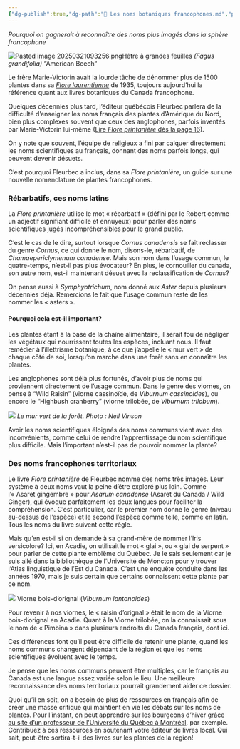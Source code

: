 ```yaml
---
{"dg-publish":true,"dg-path":"🌼 Les noms botaniques francophones.md","permalink":"/les-noms-botaniques-francophones/","tags":["biodiversité","nature","plantes-indigènes","langue-française"]}
---
```


*Pourquoi on gagnerait à reconnaître des noms plus imagés dans la sphère francophone*

![Pasted image 20250321093256.png](/img/user/Pasted%20image%2020250321093256.png)Hêtre à grandes feuilles _(Fagus grandifolia)_ “American Beech“

Le frère Marie-Victorin avait la lourde tâche de dénommer plus de 1500 plantes dans sa [_Flore laurentienne_](https://archives.umontreal.ca/exposition/mv/recolte_flore.htm) de 1935, toujours aujourd’hui la référence quant aux livres botaniques du Canada francophone.

Quelques décennies plus tard, l’éditeur québécois Fleurbec parlera de la difficulté d’enseigner les noms français des plantes d’Amérique du Nord, bien plus complexes souvent que ceux des anglophones, parfois inventés par Marie-Victorin lui-même ([Lire _Flore printanière_ dès la page 16](https://www.leslibraires.ca/livres/flore-printaniere-gisele-lamoureux-9782920174153.html)).

On y note que souvent, l’équipe de religieux a fini par calquer directement les noms scientifiques au français, donnant des noms parfois longs, qui peuvent devenir désuets.

C’est pourquoi Fleurbec a inclus, dans sa _Flore printanière_, un guide sur une nouvelle nomenclature de plantes francophones.

### **Rébarbatifs**, ces noms latins

La _Flore printanière_ utilise le mot « rébarbatif » (défini par le Robert comme un adjectif signifiant difficile et ennuyeux) pour parler des noms scientifiques jugés incompréhensibles pour le grand public.

C’est le cas de le dire, surtout lorsque _Cornus canadensis_ se fait reclasser du genre _Cornus_, ce qui donne le nom, disons-le, rébarbatif, de _Chamaepericlymenum canadense_. Mais son nom dans l’usage commun, le quatre-temps, n’est-il pas plus évocateur? En plus, le cornouiller du canada, son autre nom, est-il maintenant désuet avec la reclassification de _Cornus_?

On pense aussi à _Symphyotrichum_, nom donné aux _Aster_ depuis plusieurs décennies déjà. Remercions le fait que l’usage commun reste de les nommer les « asters ».

#### Pourquoi cela est-il important?

Les plantes étant à la base de la chaîne alimentaire, il serait fou de négliger les végétaux qui nourrissent toutes les espèces, incluant nous. Il faut remédier à l’illettrisme botanique, à ce que j’appelle le « mur vert » de chaque côté de soi, lorsqu’on marche dans une forêt sans en connaître les plantes.

Les anglophones sont déjà plus fortunés, d’avoir plus de noms qui proviennent directement de l’usage commun. Dans le genre des viornes, on pense à “Wild Raisin” (viorne cassinoïde, de _Viburnum cassinoides_), ou encore le “Highbush cranberry” (viorne trilobée, de _Viburnum trilobum_).

![](https://images.squarespace-cdn.com/content/v1/64472228d3db854cf60d06ad/15c4584e-e34d-479e-abc1-ba1afff87235/IMG_8895+%281%29.jpg)
_Le mur vert de la forêt. Photo : Neil Vinson_

Avoir les noms scientifiques éloignés des noms communs vient avec des inconvénients, comme celui de rendre l’apprentissage du nom scientifique plus difficile. Mais l’important n’est-il pas de pouvoir nommer la plante?
### Des noms francophones territoriaux

Le livre _Flore printanière_ de Fleurbec nomme des noms très imagés. Leur système à deux noms vaut la peine d’être exploré plus loin. Comme l’« Asaret gingembre » pour _Asarum canadense_ (Asaret du Canada / Wild Ginger), qui évoque parfaitement les deux langues pour faciliter la compréhension. C’est particulier, car le premier nom donne le genre (niveau au-dessus de l’espèce) et le second l’espèce comme telle, comme en latin. Tous les noms du livre suivent cette règle.

Mais qu’en est-il si on demande à sa grand-mère de nommer l’Iris versicolore? Ici, en Acadie, on utilisait le mot « glai », ou « glai de serpent » pour parler de cette plante emblème du Québec. Je le sais seulement car je suis allé dans la bibliothèque de l’Université de Moncton pour y trouver l’Atlas linguistique de l’Est du Canada. C’est une enquête conduite dans les années 1970, mais je suis certain que certains connaissent cette plante par ce nom.

![](https://images.squarespace-cdn.com/content/v1/64472228d3db854cf60d06ad/5bbbc2d3-c1a8-455d-833a-9055de6efb87/371345407_10160480733652798_2630640407735965765_n.jpg)
Viorne bois-d’orignal (*Viburnum lantanoides*)

Pour revenir à nos viornes, le « raisin d’orignal » était le nom de la Viorne bois-d’orignal en Acadie. Quant à la Viorne trilobée, on la connaissait sous le nom de « Pimbina » dans plusieurs endroits du Canada français, dont ici.

Ces différences font qu’il peut être difficile de retenir une plante, quand les noms communs changent dépendant de la région et que les noms scientifiques évoluent avec le temps.

Je pense que les noms communs peuvent être multiples, car le français au Canada est une langue assez variée selon le lieu. Une meilleure reconnaissance des noms territoriaux pourrait grandement aider ce dossier.

Quoi qu’il en soit, on a besoin de plus de ressources en français afin de créer une masse critique qui maintient en vie les débats sur les noms de plantes. Pour l’instant, on peut apprendre sur les bourgeons d’hiver [grâce au site d’un professeur de l’Université du Québec à Montréal](https://www.pierrebedard.uqam.ca/bourgeons/identification_bourgeons.html), par exemple. Contribuez à ces ressources en soutenant votre éditeur de livres local. Qui sait, peut-être sortira-t-il des livres sur les plantes de la région!